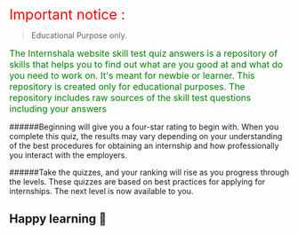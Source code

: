 <span style="color: red; font-size:25px"> Important notice : </span>

> Educational Purpose only.

<span style="color: green; font-size:16px; ">The Internshala website skill test quiz answers is a repository of skills that helps you to find out what are you good at and what do you need to work on. It's meant for newbie or learner.
This repository is created only for educational purposes. The repository includes raw sources of the skill test questions including your answers</span>

######Beginning will give you a four-star rating to begin with. When you complete this quiz, the results may vary depending on your understanding of the best procedures for obtaining an internship and how professionally you interact with the employers.

######Take the quizzes, and your ranking will rise as you progress through the levels. These quizzes are based on best practices for applying for internships. The next level is now available to you.

## Happy learning 🥳 

